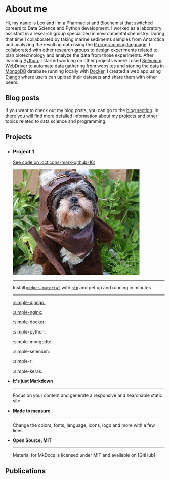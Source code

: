 # About me

Hi, my name is Leo and I'm a Pharmacist and Biochemist that switched careers to Data Science and Python development. I worked as a laboratory assistant in a research group specialized in environmental chemistry. During that time I collaborated by taking marine sediments samples from Antarctica and analyzing the resulting data using the [R programming language](https://www.r-project.org/). I collaborated with other research groups to design experiments related to plan biotechnology and analyze the data from those experiments. After learning [Python](https://www.python.org/), I started working on other projects where I used [Selenium WebDriver](https://www.selenium.dev/) to automate data gathering from websites and storing the data in [MongoDB](https://www.mongodb.com/) database running locally with [Docker](https://www.docker.com/). I created a web app using [Django](https://www.djangoproject.com/) where users can upload their datasets and share them with other peers.


## Blog posts

If you want to check out my blog posts, you can go to the [blog section](./blog/index.md). In there you will find more detailed information about my projects and other topics related to data science and programming.


## Projects

<div class="grid cards" markdown>

-   ### Project 1

    [See code on :octicons-mark-github-16:](https://github.com/LUS24/LUS24.github.io)

    ![Ewok dog test image](./assets/images/ewok-dog-costume_400x333.jpg)

    ---

    Install [`mkdocs-material`](#) with [`pip`](#) and get up
    and running in minutes

    ---

    

    [:simple-django:](https://www.djangoproject.com/ "Django Web Framework")

    [:simple-nginx:](#project-1  "Nginx")

    :simple-docker:

    :simple-python:

    :simple-mongodb:

    :simple-selenium:

    :simple-r:

    :simple-keras:

    

-   __It's just Markdown__
    
    ---
    
    Focus on your content and generate a responsive and searchable static site

-   __Made to measure__
    
    ---
    
    Change the colors, fonts, language, icons, logo and more with a few lines

-   __Open Source, MIT__
    
    ---
    
    Material for MkDocs is licensed under MIT and available on [GitHub]


</div>


## Publications

